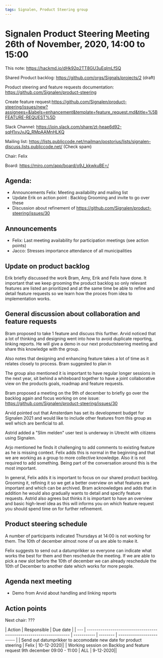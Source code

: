 ```yaml
---
tags: Signalen, Product Steering group
---
```


# Signalen Product Steering Meeting 26th of November, 2020, 14:00 to 15:00

This note: https://hackmd.io/dHk92p2TT8GU3uEqlmLfSQ

Shared Product backlog: https://github.com/orgs/Signals/projects/2 (draft)

Product steering and feature requests documentation: https://github.com/Signalen/product-steering

Create feature request:https://github.com/Signalen/product-steering/issues/new?assignees=&labels=enhancement&template=feature_request.md&title=%5BFEATURE-REQUEST%5D

Slack Channel: https://join.slack.com/share/zt-heae6d92-sqH1xvJvJQ_RMpAAMnHLKQ

Mailing list: https://lists.publiccode.net/mailman/postorius/lists/signalen-discuss.lists.publiccode.net/ (Check spam)

Chair: Felix

Board: https://miro.com/app/board/o9J_kkwkuBE=/

## Agenda:

- Announcements Felix: Meeting availability and mailing list
- Update Erik on action point : Backlog Grooming and invite to go over these
- Discussion about refinement of https://github.com/Signalen/product-steering/issues/30

## Announcements

- Felix: Last meeting availability for participation meetings (see action points)
- Jacco: Stresses importance attendance of all municipalities

## Update on product backlog

Erik briefly discussed the work Bram, Amy, Erik and Felix have done. It important that we keep grooming the product backlog so only relevant features are listed an prioritized and at the same time be able to refine and detail feature requests so we learn how the proces from idea to implementation works.

## General discussion about collaboration and feature requests 
Bram proposed to take 1 feature and discuss this further. Arvid noticed that a lot of thinking and designing went into how to avoid duplicate reporting, linking reports. He will give a demo in our next productsteering meeting and share this knowledge with the group.

Also notes that designing and enhancing feature takes a lot of time as it relates closely to process. Bram suggested to plan in 

The group also mentioned it is important to have regular longer sessions in the next year, sit behind a whiteboard together to have a joint collaborative view on the products goals, roadmap and feature requests.

Bram proposed a meeting on the 9th of december to briefly go over the backlog again and focus working on one issue: https://github.com/Signalen/product-steering/issues/30

Arvid pointed out that Amsterdam has set its development budget for Signalen 2021 and would like to include other features from this group as well which are benficial to all.

Astrid added a "Slim melden" user test is underway in Utrecht with citizens using Signalen.

Arjo mentioned he finds it challenging to add comments to existing feature as he is missing context. Felix adds this is normal in the beginning and that we are working as a group to more collective knowledge. Also it is not required to add something. Being part of the conversation around this is the most important.

In general, Felix adds it is important to focus on our shared product backlog. Grooming it, refining it so we get a better overview on what features are important and which can be archived. Bram acknowledges and adds that in addition he would also gradually wants to detail and specify feature requests. Astrid also agrees but thinks it is important to have an overview and basic high-level idea as this will informs you on which feature request you should spend time on for further refinement.


## Product steering schedule

A number of participants indicated Thursdays at 14:00 is not working for them. The 10th of december almost none of us are able to make it.

Felix suggests to send out a datumprikker so everyone can indicate what works the best for them and then reschedule the meeting. If we are able to pick a new slot before the 10th of december we can already reschedule the 10th of December to another date which works for more people.


## Agenda next meeting

- Demo from Arvid about handling and linking reports 
 
## Action points

Next chair: ???

| Action                                                                | Responsible | Due date |
| --- | --------------------------------------------------------------------- | ----------- | -------- | ------------------------- |
| Send out datumprikker to accomodate new date for product steering | Felix | 10-12-2020||
| Working session on Backlog and feature request 9th december 09:00 - 11:00 | ALL | 9-12-2020||

